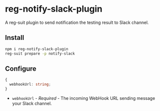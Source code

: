 # reg-notify-slack-plugin

A reg-suit plugin to send notification the testing result to Slack channel.

## Install

```sh
npm i reg-notify-slack-plugin
reg-suit prepare -p notify-slack
```

## Configure

```ts
{
  webhookUrl: string;
}
```

- `webhookUrl` - _Required_ - The incoming WebHook URL sending message your Slack channel.
